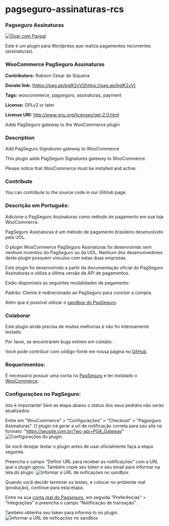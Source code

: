 # pagseguro-assinaturas-rcs
### Pagseguro Assinaturas ###

<a target="_blank" href="https://pag.ae/bglK2vV">
<img alt="Doar com Paypal" src="https://www.paypalobjects.com/pt_BR/BR/i/btn/btn_donateCC_LG.gif"/></a>

Este é um plugin para Wordpress que realiza pagamentos recorrentes (assinaturas).

### WooCommerce PagSeguro Assinaturas ###

**Contributors:** Robson Cesar de Siqueira 

**Donate link:** [https://pag.ae/bglK2vV](https://pag.ae/bglK2vV) 

**Tags:** woocommerce, pagseguro, assinaturas, payment 

**License:** GPLv2 or later 

**License URI:** http://www.gnu.org/licenses/gpl-2.0.html 

Adds PagSeguro gateway to the WooCommerce plugin

### Description ###

Add PagSeguro Signatures gateway to WooCommerce

This plugin adds PagSeguro Signatures gateway to WooCommerce.

Please notice that WooCommerce must be installed and active.

### Contribute ###

You can contribute to the source code in our GitHub page.

### Descrição em Português: ###

Adicione o PagSeguro Assinaturas como método de pagamento em sua loja WooCommerce.

PagSeguro Assinaturas é um método de pagamento brasileiro desenvolvido pela UOL.

O plugin WooCommerce PagSeguro Assinaturas foi desenvolvido sem nenhum incentivo do PagSeguro ou da UOL. Nenhum dos desenvolvedores deste plugin possuem vínculos com estas duas empresas.

Este plugin foi desenvolvido a partir da documentação oficial do PagSeguro Assinaturas e utiliza a última versão da API de pagamentos.

Estão disponíveis as seguintes modalidades de pagamento:

Padrão: Cliente é redirecionado ao PagSeguro para concluir a compra.

Além que é possível utilizar o [sandbox do PagSeguro](https://sandbox.pagseguro.uol.com.br/vendedor/configuracoes.html).


### Colaborar ###

Este plugin ainda precisa de muitas melhorias e não foi intensamente testado.

Por favor, se encontrarem bugs entrem em contato.

Você pode contribuir com código-fonte em nossa página no [GitHub](https://github.com/san0suke/pagseguro-assinaturas-rcs).


### Requerimentos: ###

É necessário possuir uma conta no [PagSeguro](http://pagseguro.uol.com.br/) e ter instalado o [WooCommerce](http://wordpress.org/plugins/woocommerce/).


### Configurações no PagSeguro: ###

Isto é importante! Sem as etapa abaixo o status dos seus pedidos não serão atualizados.

Entre em "WooCommerce" > "Configurações" > "Checkout" > "Pagseguro Assinaturas".
O plugin irá gerar a url de notificação correta para seu site no formato: "https://seusite.com.br/?wc-api=PGA_Gateway"
![Configurações do plugin.](https://uploaddeimagens.com.br/images/000/972/674/original/Screenshot_1.png?1498939879)

Se você desejar testar o plugin antes de usar oficialmente faça a etapa seguinte.

Preencha o campo "Definir URL para receber as notificações" com a URL que o plugin gerou.
Também copie seu token e seu email para informar na tela do plugin:
![Informar a URL de noficações no sandbox](http://uploaddeimagens.com.br/images/000/972/688/original/Screenshot_3.png?1498940426)

Quando você decidir terminar os testes, e colocar no ambiente real (produção), continue para esta etapa.

Entre na sua [conta real do Pagseguro](https://pagseguro.uol.com.br/preferencias/integracoes.jhtml), em seguida "Preferências" > "Integrações" e preencha o campo "Notificação de transação". 

Também obtenha seu token para informá-lo no plugin.
![Informar a URL de noficações no sandbox](http://uploaddeimagens.com.br/images/000/973/149/original/Screenshot_4.png?1499005146)




